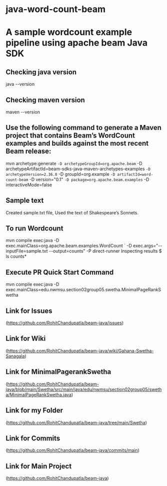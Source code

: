 # java-word-count-beam
# A sample wordcount example pipeline using apache beam Java SDK


## Checking java version
java --version

## Checking maven version
maven --version

## Use the following command to generate a Maven project that contains Beam’s WordCount examples and builds against the most recent Beam release:
mvn archetype:generate `
 -D archetypeGroupId=org.apache.beam `
 -D archetypeArtifactId=beam-sdks-java-maven-archetypes-examples `
 -D archetypeVersion=2.36.0 `
 -D groupId=org.example `
 -D artifactId=word-count-beam `
 -D version="0.1" `
 -D package=org.apache.beam.examples `
 -D interactiveMode=false

## Sample text
Created sample.txt file, Used the text of Shakespeare’s Sonnets.

## To run Wordcount
mvn compile exec:java -D exec.mainClass=org.apache.beam.examples.WordCount `
 -D exec.args="--inputFile=sample.txt --output=counts" -P direct-runner
Inspecting results
$ ls counts*

## Execute PR Quick Start Command
mvn compile exec:java -D exec.mainClass=edu.nwmsu.section02group05.swetha.MinimalPageRankSwetha

## Link for Issues 

(https://github.com/RohitChandupatla/beam-java/issues)

## Link for Wiki

(https://github.com/RohitChandupatla/beam-java/wiki/Gahana-Swetha-Sanagala)

## Link for MinimalPagerankSwetha

(https://github.com/RohitChandupatla/beam-java/blob/main/Swetha/src/main/java/edu/nwmsu/section02group05/swetha/MinimalPageRankSwetha.java)

## Link for my Folder

(https://github.com/RohitChandupatla/beam-java/tree/main/Swetha)

## Link for Commits

(https://github.com/RohitChandupatla/beam-java/commits/main)

## Link for Main Project 

(https://github.com/RohitChandupatla/beam-java)




